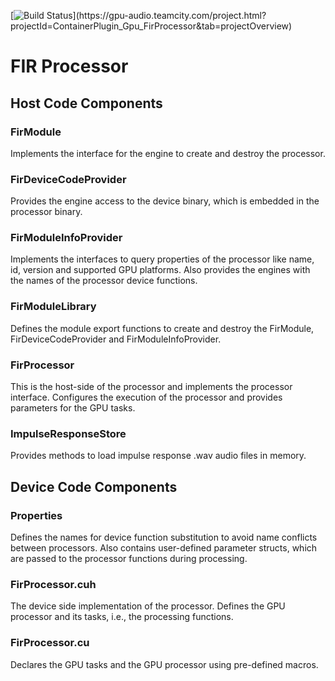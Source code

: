 [![Build Status](https://gpu-audio.teamcity.com/app/rest/builds/affectedProject:(id:ContainerPlugin_Gpu_FirProcessor)/statusIcon)](https://gpu-audio.teamcity.com/project.html?projectId=ContainerPlugin_Gpu_FirProcessor&tab=projectOverview)

# FIR Processor

## Host Code Components

### FirModule
Implements the interface for the engine to create and destroy the processor.

### FirDeviceCodeProvider
Provides the engine access to the device binary, which is embedded in the processor binary.

### FirModuleInfoProvider
Implements the interfaces to query properties of the processor like name, id, version and supported GPU platforms.
Also provides the engines with the names of the processor device functions.

### FirModuleLibrary
Defines the module export functions to create and destroy the FirModule, FirDeviceCodeProvider and FirModuleInfoProvider.

### FirProcessor
This is the host-side of the processor and implements the processor interface. Configures the execution of the processor
and provides parameters for the GPU tasks.

### ImpulseResponseStore
Provides methods to load impulse response .wav audio files in memory.

## Device Code Components

### Properties
Defines the names for device function substitution to avoid name conflicts between processors.
Also contains user-defined parameter structs, which are passed to the processor functions during processing.

### FirProcessor.cuh
The device side implementation of the processor. Defines the GPU processor and its tasks, i.e., the processing functions.

### FirProcessor.cu
Declares the GPU tasks and the GPU processor using pre-defined macros.
